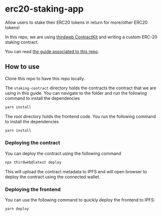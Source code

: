 # erc20-staking-app

Allow users to stake their ERC20 tokens in return for more/other ERC20 tokens!

In this repo, we are using [thirdweb ContractKit](https://thirdweb.com/contractkit) and writing a custom ERC-20 staking contract.

You can read [the guide associated to this repo](https://blog.thirdweb.com/build-an-erc20-staking-smart-contract-web-application/).

## How to use

Clone this repo to have this repo locally.

The `staking-contract` directory holds the contracts the contract that we are using in this guide. You can navigate to the folder and run the following command to install the dependencies

```bash
yarn install
```

The root directory holds the frontend code. You run the following command to install the dependencies

```bash
yarn install
```

### Deploying the contract

You can deploy the contract using the following command

```bash
npx thirdweb@latest deploy
```

This will upload the contract metadata to IPFS and will open browser to deploy the contract using the connected wallet.

### Deploying the frontend

You can use the following command to quickly deploy the frontend to IPFS:

```bash
yarn deploy
```

